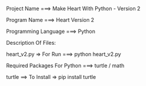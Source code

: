 Project Name ===> Make Heart With Python - Version 2

Program Name ===> Heart Version 2

Programming Language ===> Python

Description Of Files:

heart_v2.py => For Run ===> python heart_v2.py

Required Packages For Python ===> turtle / math

turtle ==> To Install => pip install turtle
